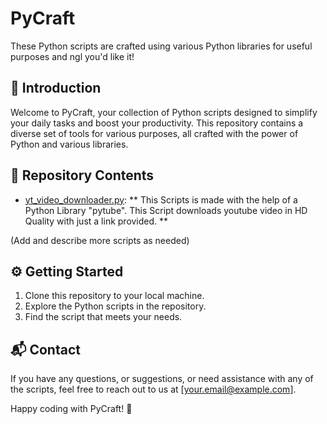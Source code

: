 # PyCraft

These Python scripts are crafted using various Python libraries for useful purposes and ngl you'd like it!

## 🚀 Introduction

Welcome to PyCraft, your collection of Python scripts designed to simplify your daily tasks and boost your productivity. This repository contains a diverse set of tools for various purposes, all crafted with the power of Python and various libraries.

## 📂 Repository Contents

- [yt_video_downloader.py](yt_video_downloader.py): ** This Scripts is made with the help of a Python Library "pytube". This Script downloads youtube video in HD Quality with just a link provided. **

(Add and describe more scripts as needed)

## ⚙️ Getting Started

1. Clone this repository to your local machine.
2. Explore the Python scripts in the repository.
3. Find the script that meets your needs.

## 📬 Contact

If you have any questions, or suggestions, or need assistance with any of the scripts, feel free to reach out to us at [your.email@example.com].

Happy coding with PyCraft! 🔮
